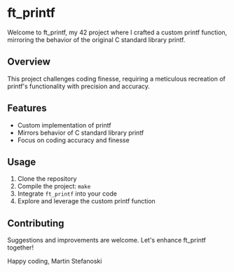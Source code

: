 # ft_printf

Welcome to ft_printf, my 42 project where I crafted a custom printf function, mirroring the behavior of the original C standard library printf.

## Overview
This project challenges coding finesse, requiring a meticulous recreation of printf's functionality with precision and accuracy.

## Features
- Custom implementation of printf
- Mirrors behavior of C standard library printf
- Focus on coding accuracy and finesse

## Usage
1. Clone the repository
2. Compile the project: `make`
3. Integrate `ft_printf` into your code
4. Explore and leverage the custom printf function

## Contributing
Suggestions and improvements are welcome. Let's enhance ft_printf together!

Happy coding,
Martin Stefanoski
